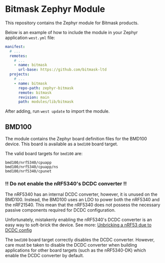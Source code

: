 # Bitmask Zephyr Module

This repository contains the Zephyr module for Bitmask products.

Below is an example of how to include the module in your Zephyr application `west.yml` file:

``` yaml
manifest:
  # ...
  remotes:
    # ...
    - name: bitmask
      url-base: https://github.com/bitmask-ltd
  projects:
    # ...
    - name: bitmask
      repo-path: zephyr-bitmask
      remote: bitmask
      revision: main
      path: modules/lib/bitmask
```

After adding, run `west update` to import the module.

## BMD100

The module contains the Zephyr board definition files for the BMD100 device. This board is available as a `bmd100` board target.

The valid board targets for `bmd100` are:

```
bmd100/nrf5340/cpuapp
bmd100/nrf5340/cpuapp/ns
bmd100/nrf5340/cpunet
```

### !! Do not enable the nRF5340's DCDC converter !!

The nRF5340 has an internal DCDC converter, however, it is unused on the BMD100. Instead, the BMD100 uses an LDO to power both the nRF5340 and the nRF21540. This mean that the nRF5340 does not possess the necessary passive components required for DCDC configuration.

Unfortunately, mistakenly enabling the nRF5340's DCDC converter is an easy way to soft-brick the device. See more: [Unbricking a nRF53 due to DCDC config](https://blog.mbedded.ninja/programming/microcontrollers/nordic/nrf53/unbricking-a-nrf53-due-to-dcdc-config/)

The `bmd100` board target correctly disables the DCDC converter. However, care must be taken to disable the DCDC converter when building applications for other board targets (such as the nRF5340-DK) which enable the DCDC converter by default. 